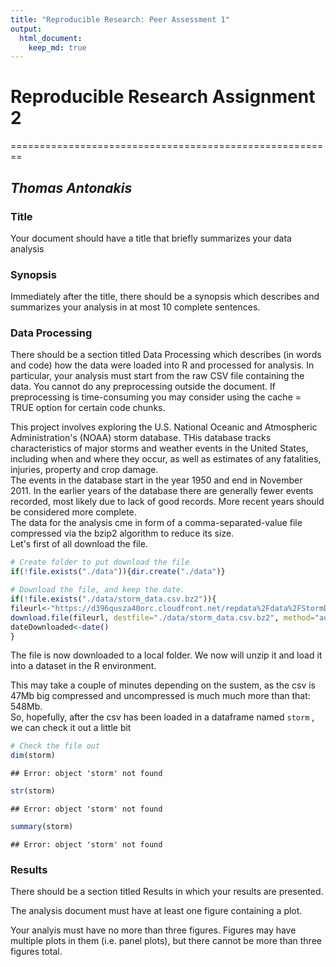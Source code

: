 ```yaml
---
title: "Reproducible Research: Peer Assessment 1"
output: 
  html_document:
    keep_md: true
---
```




# Reproducible Research Assignment 2
========================================================

## *Thomas Antonakis*

### Title

Your document should have a title that briefly summarizes your data analysis


### Synopsis

Immediately after the title, there should be a synopsis which describes and summarizes your analysis in at most 10 complete sentences.

### Data Processing

There should be a section titled Data Processing which describes (in words and code) how the data were loaded into R and processed for analysis. In particular, your analysis must start from the raw CSV file containing the data. You cannot do any preprocessing outside the document. If preprocessing is time-consuming you may consider using the cache = TRUE option for certain code chunks.

This project involves exploring the U.S. National Oceanic and Atmospheric Administration's (NOAA) storm database. THis database tracks characteristics of major storms and weather events in the United States, including when and where they occur, as well as estimates of any fatalities, injuries, property and crop damage.  
The events in the database start in the year 1950 and end in November 2011. In the earlier years of the database there are generally fewer events recorded, most likely due to lack of good records. More recent years should be considered more complete.  
The data for the  analysis cme in form of a comma-separated-value file compressed via the bzip2 algorithm to reduce its size.  
Let's first of all download the file.  

```r
# Create folder to put download the file
if(!file.exists("./data")){dir.create("./data")}

# Download the file, and keep the date. 
if(!file.exists("./data/storm_data.csv.bz2")){
fileurl<-"https://d396qusza40orc.cloudfront.net/repdata%2Fdata%2FStormData.csv.bz2"
download.file(fileurl, destfile="./data/storm_data.csv.bz2", method="auto")
dateDownloaded<-date()
}
```

The file is now downloaded to a local folder. We now will unzip it and load it into a dataset in the R environment.  



This may take a couple of minutes depending on the sustem, as the csv is 47Mb big compressed and uncompressed is much much more than that: 548Mb.  
So, hopefully, after the csv has been loaded in a dataframe named `storm` , we can check it out a little bit


```r
# Check the file out
dim(storm)
```

```
## Error: object 'storm' not found
```

```r
str(storm)
```

```
## Error: object 'storm' not found
```

```r
summary(storm)
```

```
## Error: object 'storm' not found
```

### Results

There should be a section titled Results in which your results are presented.

The analysis document must have at least one figure containing a plot.

Your analyis must have no more than three figures. Figures may have multiple plots in them (i.e. panel plots), but there cannot be more than three figures total.
